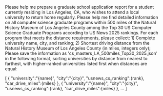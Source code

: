 Please help me prepare a graduate school application report for a student currently residing in Los Angeles, CA, who wishes to attend a local university to return home regularly. Please help me find detailed information on all computer science graduate programs within 500 miles of the Natural History Museum of Los Angeles County among the Top 30 US Computer Science Graduate Programs according to US News 2025 rankings.
For each program that meets the distance requirements, please collect: 1) Complete university name, city, and ranking; 2) Shortest driving distance from the Natural History Museum of Los Angeles County (in miles, integers only); Please save the information as 'cs_masters_LA_500miles_Top30_2025.json' in the following format, sorting universities by distance from nearest to farthest, with higher-ranked universities listed first when distances are equal:

[
    {
        "university":"{name}",
        "city":"{city}",
        "usnews_cs_ranking":{rank},
        "car_drive_miles":{miles}
    },
    {
        "university":"{name}",
        "city":"{city}",
        "usnews_cs_ranking":{rank},
        "car_drive_miles":{miles}
    },
    ...
]